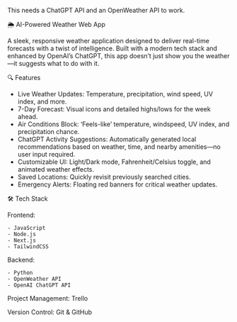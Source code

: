 This needs a ChatGPT API and an OpenWeather API to work.

🌦️ AI-Powered Weather Web App

  A sleek, responsive weather application designed to deliver real-time forecasts with a twist of intelligence. Built with a modern tech stack and enhanced by OpenAI’s ChatGPT, this app doesn’t just show you the weather—it suggests what to do with it.

🔍 Features
  - Live Weather Updates: Temperature, precipitation, wind speed, UV index, and more.
  - 7-Day Forecast: Visual icons and detailed highs/lows for the week ahead.
  - Air Conditions Block: ‘Feels-like’ temperature, windspeed, UV index, and precipitation chance.
  - ChatGPT Activity Suggestions: Automatically generated local recommendations based on weather, time, and nearby amenities—no user input required.
  - Customizable UI: Light/Dark mode, Fahrenheit/Celsius toggle, and animated weather effects.
  - Saved Locations: Quickly revisit previously searched cities.
  - Emergency Alerts: Floating red banners for critical weather updates.

🛠️ Tech Stack

  Frontend:

    - JavaScript
    - Node.js
    - Next.js
    - TailwindCSS
    
  Backend:
   
    - Python
    - OpenWeather API
    - OpenAI ChatGPT API
    
  Project Management: Trello
  
  Version Control: Git & GitHub
